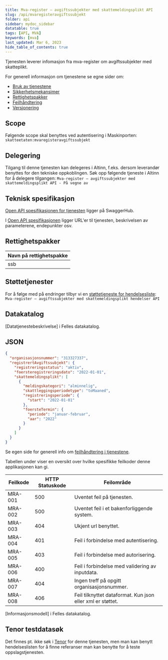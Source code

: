 ```yaml
---
title: Mva-register – avgiftssubjekter med skattemeldingsplikt API
slug: /api/mvaregisteravgiftssubjekt
folder: api
sidebar: mydoc_sidebar
datatable: true
tags: [API, MVA]
keywords: [mva]
last_updated: Mar 6, 2023
hide_table_of_contents: true
---
```

<summary>Tjenesten leverer infomasjon fra mva-register om avgiftssubjekter med skatteplikt.</summary>

<Tabs underline={true}>
<TabItem headerText="Om tjenesten" itemKey="itemKey-1" default>

For generell informasjon om tjenestene se egne sider om:
* [Bruk av tjenestene](../om/bruk.md)
* [Sikkerhetsmekansimer](../om/sikkerhet.md)
* [Rettighetspakker](../om/rettighetspakker.md)
* [Feilhåndtering](../om/feil.md)
* [Versjonering](../om/versjoner.md)

## Scope
Følgende scope skal benyttes ved autentisering i Maskinporten: `skatteetaten:mvaregisteravgiftssubjekt`

## Delegering
Tilgang til denne tjenesten kan delegeres i Altinn, f.eks. dersom leverandør benyttes for den tekniske oppkoblingen. Søk opp følgende tjeneste i Altinn for å delegere tilgangen: `Mva-register – avgiftssubjekter med skattemeldingsplikt API - På vegne av`

## Teknisk spesifikasjon
[Open API spesifikasjonen for tjenesten](https://app.swaggerhub.com/apis/Skatteetaten_Deling/mva-register-avgiftssubjekter-med-skattemeldingsplikt-api/) ligger på SwaggerHub.

I [Open API spesifikasjonen](../om/tekniskspesifikasjon.md) ligger URL'er til tjenesten, beskrivelsen av parameterene, endepunkter osv.
  
## Rettighetspakker
  
| Navn på rettighetspakke |	
|---|
| ssb |

## Støttetjenester
  
For å følge med på endringer tilbyr vi en [støttetjeneste for hendelsesliste](./hendelser.md): `Mva-register – avgiftssubjekter med skattemeldingsplikt hendelser API`

## Datakatalog
 
[Datatjenestebeskrivelse] i Felles datakatalog.

</TabItem>
<TabItem headerText="Eksempler" itemKey="itemKey-2"> 

## JSON

```json
{
  "organisasjonsnummer": "313327337",
  "registrertAvgiftssubjekt": {
    "registreringsstatus": "aktiv",
    "foersteregistreringsdato": "2022-01-01",
    "skattemeldingsplikt": [
      {
        "meldingskategori": "alminnelig",
        "skattleggingsperiodetype": "toMaaned",
        "registreringsperiode": {
          "start": "2022-01-01"
        },
        "foersteTermin": {
          "periode": "januar-februar",
          "aar": "2022"
        }
      }
    ]
  }
}
```

</TabItem>
<TabItem headerText="Feilkoder" itemKey="itemKey-3">

Se egen side for generell info om [feilhåndtering i tjenestene](../om/feil.md).

Tabellen under viser en oversikt over hvilke spesifikke feilkoder denne applikasjonen kan gi.
  
| Feilkode | HTTP Statuskode | Feilområde                                                 |
|----------|-----------------|------------------------------------------------------------|
| MRA-001  | 500             | Uventet feil på tjenesten.                                 |
| MRA-002  | 500             | Uventet feil i et bakenforliggende system.                 |
| MRA-003  | 404             | Ukjent url benyttet.                                       |
| MRA-004  | 401             | Feil i forbindelse med autentisering.                      |
| MRA-005  | 403             | Feil i forbindelse med autorisering.                       |
| MRA-006  | 400             | Feil i forbindelse med validering av inputdata.            |
| MRA-007  | 404             | Ingen treff på opgitt organisasjonsnummer.                 |
| MRA-008  | 406             | Feil tilknyttet dataformat. Kun json eller xml er støttet. |
  
</TabItem>
<TabItem headerText="Informasjonsmodell" itemKey="itemKey-4">

[Informasjonsmodell] i Felles datakatalog. 

</TabItem>
<TabItem headerText="Test" itemKey="itemKey-5">

## Tenor testdatasøk
Det finnes pt. ikke søk i [Tenor](../test/tenor.md) for denne tjenesten, men man kan benytt hendelseslisten for å finne referanser man kan benytte for å teste oppslagstjenesten.
  
</TabItem>
</Tabs>

